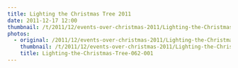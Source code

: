 ```yaml
---
title: Lighting the Christmas Tree 2011
date: 2011-12-17 12:00
thumbnail: /t/2011/12/events-over-christmas-2011/Lighting-the-Christmas-Tree-062-001.jpg
photos:
  - original: /2011/12/events-over-christmas-2011/Lighting-the-Christmas-Tree-062-001.jpg
    thumbnail: /t/2011/12/events-over-christmas-2011/Lighting-the-Christmas-Tree-062-001.jpg
    title: Lighting-the-Christmas-Tree-062-001
---
```


